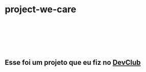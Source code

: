 <h1>project-we-care<h1/>
<br>
<br>
<h2>Esse foi um projeto que eu fiz no <a href="http://rodolfomori.com.br/devclub">DevClub<a/><h2/>
